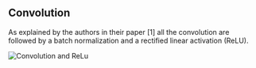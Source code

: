 ## Convolution

As explained by the authors in their paper [1] all the convolution are followed by a batch normalization and a rectified linear activation (ReLU).

![Convolution and ReLu]({{site.baseurl}}/assets/img/conv_bn_relu.svg)
